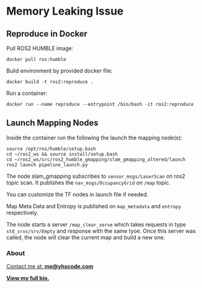 # Memory Leaking Issue


## Reproduce in Docker

Pull ROS2 HUMBLE image:

```
docker pull ros:humble
```

Build environment by provided docker file:

```
docker build -t ros2:reproduce .
```

Run a container:
```
docker run --name reproduce --entrypoint /bin/bash -it ros2:reproduce
```

## Launch Mapping Nodes

Inside the container run the following the launch the mapping node(s):

```
source /opt/ros/humble/setup.bash
cd ~/ros2_ws && source install/setup.bash 
cd ~/ros2_ws/src/ros2_humble_gmapping/slam_gmapping_altered/launch
ros2 launch pipeline_launch.py
```

The node slam_gmapping subscribes to ``sensor_msgs/LaserScan`` on ros2 topic scan. It publishes the `nav_msgs/OccupancyGrid` on ``/map`` topic.

You can customize the TF nodes in launch file if needed.

Map Meta Data and Entropy is published on ``map_metadata`` and ``entropy`` respectively.

The node starts a server ``/map_clear_serve`` which takes requests in type ``std_srvs/srv/Empty`` and response with the same tyoe. Once this server was called, the node will clear the current map and build a new one.


### About


<a href="https://yhscode.com">Contact me at: <strong>me@yhscode.com</strong></a>

<a href="https://yhscode.com"><strong>View my full bio.</strong></a>
    <br />
    <br />
  </p>
